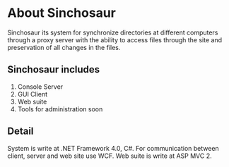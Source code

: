 # About Sinchosaur #

Sinchosaur its system for synchronize directories at different computers through a proxy server with the ability to access files through the site and preservation of all changes in the files.


## Sinchosaur includes ##

  1. Console Server
  1. GUI Client
  1. Web suite
  1. Tools for administration soon

## Detail ##

System is write at .NET Framework 4.0, C#.
For communication between client, server and web site use WCF.
Web suite is write at ASP MVC 2.